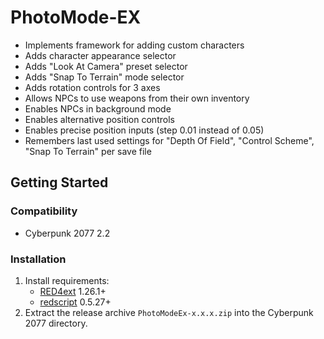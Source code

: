 # PhotoMode-EX

- Implements framework for adding custom characters
- Adds character appearance selector
- Adds "Look At Camera" preset selector
- Adds "Snap To Terrain" mode selector
- Adds rotation controls for 3 axes
- Allows NPCs to use weapons from their own inventory
- Enables NPCs in background mode
- Enables alternative position controls
- Enables precise position inputs (step 0.01 instead of 0.05)
- Remembers last used settings for "Depth Of Field", "Control Scheme", "Snap To Terrain" per save file

## Getting Started

### Compatibility

- Cyberpunk 2077 2.2

### Installation

1. Install requirements:
   - [RED4ext](https://docs.red4ext.com/getting-started/installing-red4ext) 1.26.1+
   - [redscript](https://github.com/jac3km4/redscript) 0.5.27+
2. Extract the release archive `PhotoModeEx-x.x.x.zip` into the Cyberpunk 2077 directory.
